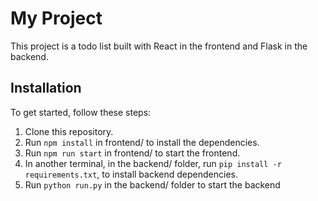 # My Project

This project is a todo list built with React in the frontend and Flask in the backend.

## Installation

To get started, follow these steps:

1. Clone this repository.
2. Run `npm install` in frontend/ to install the dependencies.
3. Run `npm run start` in frontend/ to start the frontend.
4. In another terminal, in the backend/ folder, run `pip install -r requirements.txt`, to install backend dependencies.
5. Run `python run.py` in the backend/ folder to start the backend 


